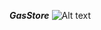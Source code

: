 **_GasStore_**
![Alt text](https://lanit.com.vn/wp-content/uploads/2023/09/leetcode.png "Optional title")
